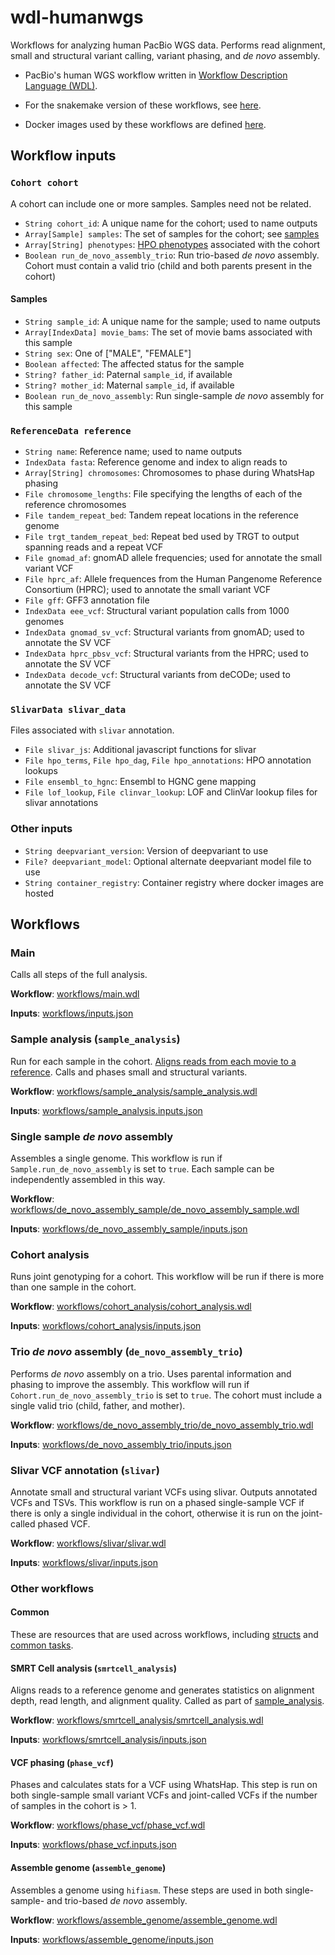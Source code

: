 # wdl-humanwgs

Workflows for analyzing human PacBio WGS data. Performs read alignment, small and structural variant calling, variant phasing, and _de novo_ assembly.


- PacBio's human WGS workflow written in [Workflow Description Language (WDL)](https://openwdl.org/).

- For the snakemake version of these workflows, see [here](https://github.com/PacificBiosciences/pb-human-wgs-workflow-snakemake).

- Docker images used by these workflows are defined [here](https://github.com/PacificBiosciences/wdl-dockerfiles).


## Workflow inputs

### `Cohort cohort`

A cohort can include one or more samples. Samples need not be related.

- `String cohort_id`: A unique name for the cohort; used to name outputs
- `Array[Sample] samples`: The set of samples for the cohort; see [samples](#samples)
- `Array[String] phenotypes`: [HPO phenotypes](https://hpo.jax.org/app/) associated with the cohort
- `Boolean run_de_novo_assembly_trio`: Run trio-based _de novo_ assembly. Cohort must contain a valid trio (child and both parents present in the cohort)


#### Samples

- `String sample_id`: A unique name for the sample; used to name outputs
- `Array[IndexData] movie_bams`: The set of movie bams associated with this sample
- `String sex`: One of ["MALE", "FEMALE"]
- `Boolean affected`: The affected status for the sample
- `String? father_id`: Paternal `sample_id`, if available
- `String? mother_id`: Maternal `sample_id`, if available
- `Boolean run_de_novo_assembly`: Run single-sample _de novo_ assembly for this sample


### `ReferenceData reference`

- `String name`: Reference name; used to name outputs
- `IndexData fasta`: Reference genome and index to align reads to
- `Array[String] chromosomes`: Chromosomes to phase during WhatsHap phasing
- `File chromosome_lengths`: File specifying the lengths of each of the reference chromosomes
- `File tandem_repeat_bed`: Tandem repeat locations in the reference genome
- `File trgt_tandem_repeat_bed`: Repeat bed used by TRGT to output spanning reads and a repeat VCF
- `File gnomad_af`: gnomAD allele frequencies; used for annotate the small variant VCF
- `File hprc_af`: Allele frequences from the Human Pangenome Reference Consortium (HPRC); used to annotate the small variant VCF
- `File gff`: GFF3 annotation file
- `IndexData eee_vcf`: Structural variant population calls from 1000 genomes
- `IndexData gnomad_sv_vcf`: Structural variants from gnomAD; used to annotate the SV VCF
- `IndexData hprc_pbsv_vcf`: Structural variants from the HPRC; used to annotate the SV VCF
- `IndexData decode_vcf`: Structural variants from deCODe; used to annotate the SV VCF


### `SlivarData slivar_data`

Files associated with `slivar` annotation.

- `File slivar_js`: Additional javascript functions for slivar
- `File hpo_terms`, `File hpo_dag`, `File hpo_annotations`: HPO annotation lookups
- `File ensembl_to_hgnc`: Ensembl to HGNC gene mapping
- `File lof_lookup`, `File clinvar_lookup`: LOF and ClinVar lookup files for slivar annotations


### Other inputs

- `String deepvariant_version`: Version of deepvariant to use
- `File? deepvariant_model`: Optional alternate deepvariant model file to use
- `String container_registry`: Container registry where docker images are hosted


## Workflows

### Main

Calls all steps of the full analysis.

**Workflow**: [workflows/main.wdl](workflows/main.wdl)

**Inputs**: [workflows/inputs.json](workflows/inputs.json)


### Sample analysis (`sample_analysis`)

Run for each sample in the cohort. [Aligns reads from each movie to a reference](smrt-cell-analysis-smrtcell_analysis). Calls and phases small and structural variants.

**Workflow**: [workflows/sample_analysis/sample_analysis.wdl](workflows/sample_analysis/sample_analysis.wdl)

**Inputs**: [workflows/sample_analysis.inputs.json](workflows/sample_analysis/inputs.json)


### Single sample _de novo_ assembly

Assembles a single genome. This workflow is run if `Sample.run_de_novo_assembly` is set to `true`. Each sample can be independently assembled in this way.

**Workflow**: [workflows/de_novo_assembly_sample/de_novo_assembly_sample.wdl](workflows/de_novo_assembly_sample/de_novo_assembly_sample.wdl)

**Inputs**: [workflows/de_novo_assembly_sample/inputs.json](workflows/de_novo_assembly_sample/inputs.json)


### Cohort analysis

Runs joint genotyping for a cohort. This workflow will be run if there is more than one sample in the cohort.

**Workflow**: [workflows/cohort_analysis/cohort_analysis.wdl](workflows/cohort_analysis/cohort_analysis.wdl)

**Inputs**: [workflows/cohort_analysis/inputs.json](workflows/cohort_analysis/inputs.json)


### Trio _de novo_ assembly (`de_novo_assembly_trio`)

Performs _de novo_ assembly on a trio. Uses parental information and phasing to improve the assembly. This workflow will run if `Cohort.run_de_novo_assembly_trio` is set to `true`. The cohort must include a single valid trio (child, father, and mother).

**Workflow**: [workflows/de_novo_assembly_trio/de_novo_assembly_trio.wdl](workflows/de_novo_assembly_trio/de_novo_assembly_trio.wdl)

**Inputs**: [workflows/de_novo_assembly_trio/inputs.json](workflows/de_novo_assembly_trio/inputs.json)


### Slivar VCF annotation (`slivar`)

Annotate small and structural variant VCFs using slivar. Outputs annotated VCFs and TSVs. This workflow is run on a phased single-sample VCF if there is only a single individual in the cohort, otherwise it is run on the joint-called phased VCF.

**Workflow**: [workflows/slivar/slivar.wdl](workflows/slivar/slivar.wdl)

**Inputs**: [workflows/slivar/inputs.json](workflows/slivar/inputs.json)


### Other workflows

#### Common

These are resources that are used across workflows, including [structs](workflows/common/structs.wdl) and [common tasks](workflows/common/tasks).


#### SMRT Cell analysis (`smrtcell_analysis`)

Aligns reads to a reference genome and generates statistics on alignment depth, read length, and alignment quality. Called as part of [sample_analysis](#sample-analysis-sample_analysis).

**Workflow**: [workflows/smrtcell_analysis/smrtcell_analysis.wdl](workflows/smrtcell_analysis/smrtcell_analysis.wdl)

**Inputs**: [workflows/smrtcell_analysis/inputs.json](workflows/smrtcell_analysis/inputs.json)


#### VCF phasing (`phase_vcf`)

Phases and calculates stats for a VCF using WhatsHap. This step is run on both single-sample small variant VCFs and joint-called VCFs if the number of samples in the cohort is > 1.

**Workflow**: [workflows/phase_vcf/phase_vcf.wdl](workflows/phase_vcf/phase_vcf.wdl)

**Inputs**: [workflows/phase_vcf.inputs.json](workflows/phase_vcf/inputs.json)


#### Assemble genome (`assemble_genome`)

Assembles a genome using `hifiasm`. These steps are used in both single-sample- and trio-based _de novo_ assembly.

**Workflow**: [workflows/assemble_genome/assemble_genome.wdl](workflows/assemble_genome/assemble_genome.wdl)

**Inputs**: [workflows/assemble_genome/inputs.json](workflows/assemble_genome/inputs.json)
